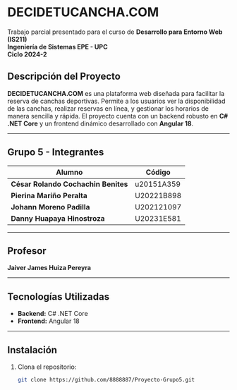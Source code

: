 # DECIDETUCANCHA.COM

Trabajo parcial presentado para el curso de **Desarrollo para Entorno Web (IS211)**  
**Ingeniería de Sistemas EPE - UPC**  
**Ciclo 2024-2**

## Descripción del Proyecto

**DECIDETUCANCHA.COM** es una plataforma web diseñada para facilitar la reserva de canchas deportivas. Permite a los usuarios ver la disponibilidad de las canchas, realizar reservas en línea, y gestionar los horarios de manera sencilla y rápida. El proyecto cuenta con un backend robusto en **C# .NET Core** y un frontend dinámico desarrollado con **Angular 18**.

---

## Grupo 5 - Integrantes

| Alumno                          | Código       |
|----------------------------------|--------------|
| **César Rolando Cochachin Benites** | u20151A359   |
| **Pierina Mariño Peralta**       | U20221B898   |
| **Johann Moreno Padilla**        | U202121097   |
| **Danny Huapaya Hinostroza**     | U20231E581   |

---

## Profesor

**Jaiver James Huiza Pereyra**

---

## Tecnologías Utilizadas

- **Backend:** C# .NET Core
- **Frontend:** Angular 18

---

## Instalación

1. Clona el repositorio:
   ```bash
   git clone https://github.com/8888887/Proyecto-Grupo5.git
